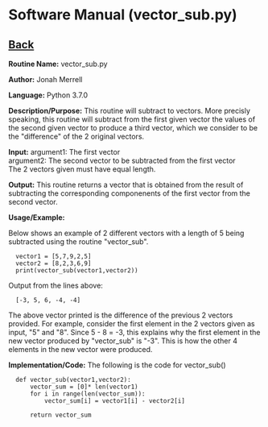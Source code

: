 # Software Manual (vector_sub.py)

## [Back](softwaremanual.md)

**Routine Name:**           vector_sub.py

**Author:** Jonah Merrell

**Language:** Python 3.7.0

**Description/Purpose:** This routine will subtract to vectors. More precisly speaking, this
 routine will subtract from the first given vector the values of the second given vector to produce a third vector, which
 we consider to be the "difference" of the 2 original vectors.

**Input:** argument1: The first vector<br>
		   argument2: The second vector to be subtracted from the first vector<br>
		   The 2 vectors given must have equal length.
		   
**Output:** This routine returns a vector that is obtained from the result of subtracting the
 corresponding componenents of the first vector from the second vector. 

**Usage/Example:**

Below shows an example of 2 different vectors with a length of 5 being subtracted using the routine
 "vector_sub". 

      vector1 = [5,7,9,2,5]
      vector2 = [8,2,3,6,9]
      print(vector_sub(vector1,vector2))

Output from the lines above:

      [-3, 5, 6, -4, -4]

The above vector printed is the difference of the previous 2 vectors provided. For example, consider the first
 element in the 2 vectors given as input, "5" and "8". Since 5 - 8 = -3, this explains why the first element
 in the new vector produced by "vector_sub" is "-3". This is how the other 4 elements in the new vector
 were produced.

**Implementation/Code:** The following is the code for vector_sub()


      def vector_sub(vector1,vector2):
          vector_sum = [0]* len(vector1)
          for i in range(len(vector_sum)):
              vector_sum[i] = vector1[i] - vector2[i]
      
          return vector_sum
